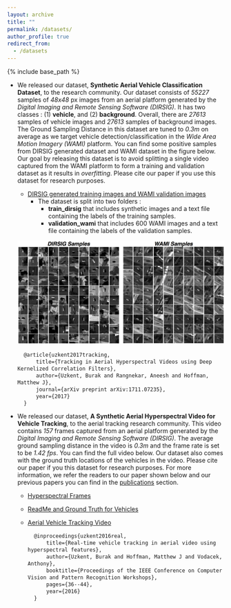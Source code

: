 ```yaml
---
layout: archive
title: ""
permalink: /datasets/
author_profile: true
redirect_from:
  - /datasets
---
```


{% include base_path %}

- We released our dataset, **Synthetic Aerial Vehicle Classification Dataset**, to the research community. Our dataset consists of *55227* samples of *48x48* px images from an aerial platform generated by the *Digital Imaging and Remote Sensing Software (DIRSIG)*. It has two classes : (1) **vehicle**, and (2) **background**. Overall, there are *27613* samples of vehicle images and *27613* samples of background images. The Ground Sampling Distance in this dataset are tuned to *0.3m* on average as we target vehicle detection/classification in the *Wide Area Motion Imagery (WAMI)* platform. You can find some positive samples from DIRSIG generated dataset and WAMI dataset in the figure below. Our goal by releasing this dataset is to avoid splitting a single video captured from the WAMI platform to form a training and validation dataset as it results in *overfitting*. Please cite our paper if you use this dataset for research purposes.

	- [DIRSIG generated training images and WAMI validation images](https://drive.google.com/open?id=1cQIM2a7gNaxlE2oFdQ_O-GqgBo84fLia)
		- The dataset is split into two folders :
			- **train_dirsig** that includes synthetic images and a text file containing the labels of the training samples.
			- **validation_wami** that includes 600 WAMI images and a text file containing the labels of the validation samples.

	!['dataset_samples'](../images/positives_vehicle_detection.jpg)

		@article{uzkent2017tracking,
	  		title={Tracking in Aerial Hyperspectral Videos using Deep Kernelized Correlation Filters},
	  		author={Uzkent, Burak and Rangnekar, Aneesh and Hoffman, Matthew J},
	  		journal={arXiv preprint arXiv:1711.07235},
	  		year={2017}
		}

- We released our dataset, **A Synthetic Aerial Hyperspectral Video for Vehicle Tracking**, to the aerial tracking research community. This video contains *157* frames captured from an aerial platform generated by the *Digital Imaging and Remote Sensing Software (DIRSIG)*. The average ground sampling distance in the video is *0.3m* and the frame rate is set to be *1.42 fps*. You can find the full video below. Our dataset also comes with the ground truth locations of the vehicles in the video. Please cite our paper if you this dataset for research purposes. For more information, we refer the readers to our paper shown below and our previous papers you can find in the [publications](https://buzkent86.github.io/publications/) section.

	- [Hyperspectral Frames](https://drive.google.com/file/u/1/d/0B3lpS7qMFUmwTUQwaUpiOVN2SDA/view)
	- [ReadMe and Ground Truth for Vehicles](./Datasets/GroundTruth.zip)
	- [Aerial Vehicle Tracking Video](https://www.youtube.com/watch?v=-1-9WZH0Ki4)

			@inproceedings{uzkent2016real,
			  	title={Real-time vehicle tracking in aerial video using hyperspectral features},
			  	author={Uzkent, Burak and Hoffman, Matthew J and Vodacek, Anthony},
			 	booktitle={Proceedings of the IEEE Conference on Computer Vision and Pattern Recognition Workshops},
			  	pages={36--44},
			  	year={2016}
			}


